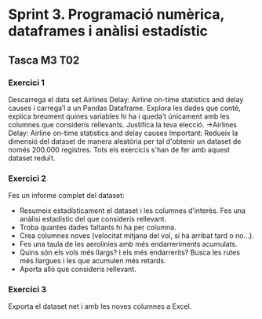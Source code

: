 # Sprint 3. Programació numèrica, dataframes i anàlisi estadístic

## Tasca M3 T02

### Exercici 1
Descarrega el data set Airlines Delay: Airline on-time statistics and delay causes i carrega’l a un Pandas Dataframe. Explora les dades que conté, explica breument quines variables hi ha i queda’t únicament amb les columnes que consideris rellevants. Justifica la teva elecció.
->Airlines Delay: Airline on-time statistics and delay causes
Important: Redueix la dimensió del dataset de manera aleatòria per tal d'obtenir un dataset de només 200.000 registres. Tots els exercicis s'han de fer amb aquest dataset reduït.

### Exercici 2
Fes un informe complet del dataset:
- Resumeix estadísticament el dataset i les columnes d’interès. Fes una anàlisi estadístic del que consideris rellevant.
- Troba quantes dades faltants hi ha per columna.
- Crea columnes noves (velocitat mitjana del vol, si ha arribat tard o no...).
- Fes una taula de les aerolínies amb més endarreriments acumulats.
- Quins són els vols més llargs? I els més endarrerits? Busca les rutes més llargues i les que acumulen més retards.
- Aporta allò que consideris rellevant.

### Exercici 3
Exporta el dataset net i amb les noves columnes a Excel.
